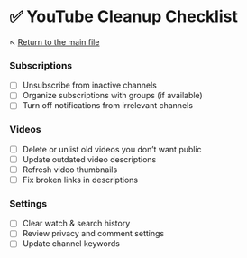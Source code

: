 # ✅ YouTube Cleanup Checklist

↖️ [Return to the main file](../README.md)

### Subscriptions
- [ ] Unsubscribe from inactive channels
- [ ] Organize subscriptions with groups (if available)
- [ ] Turn off notifications from irrelevant channels

### Videos
- [ ] Delete or unlist old videos you don’t want public
- [ ] Update outdated video descriptions
- [ ] Refresh video thumbnails
- [ ] Fix broken links in descriptions

### Settings
- [ ] Clear watch & search history
- [ ] Review privacy and comment settings
- [ ] Update channel keywords
